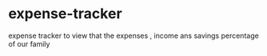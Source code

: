 # expense-tracker
expense tracker to view that the expenses , income ans savings percentage of our family 

